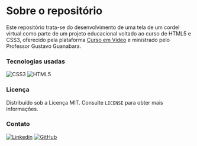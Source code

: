 # Sobre o repositório
 Este repositório trata-se do desenvolvimento de uma tela de um cordel virtual como parte de um projeto educacional voltado ao curso de HTML5 e CSS3, oferecido pela plataforma <a href="https://www.cursoemvideo.com/">Curso em Vídeo</a> e ministrado pelo Professor Gustavo Guanabara.

### Tecnologias usadas
![CSS3](https://img.shields.io/badge/-CSS-333333?style=flat&logo=CSS3&logoColor=1572B6)
![HTML5](https://img.shields.io/badge/-HTML-333333?style=flat&logo=HTML5)

### Licença
Distribuído sob a Licença MIT. Consulte <code>LICENSE</code> para obter mais informações.

### Contato
[![Linkedin](https://img.shields.io/badge/Fabrício%20Alves%20Smargiasse-blue?style=flat-square&logo=Linkedin&logoColor=white&link=LINK-DO-SEU-LINKEDIN)](https://www.linkedin.com/in/fabricio-alves-smargiasse/)
[![GitHub](https://img.shields.io/github/followers/fabricio-smarg?label=follow&style=social)](https://github.com/fabricio-smarg)
